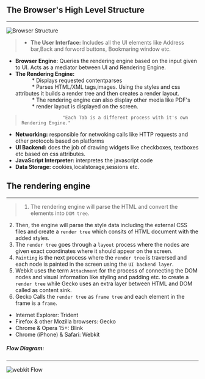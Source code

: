 ## **The Browser's High Level Structure**

---------------------
![Browser Structure](https://www.html5rocks.com/en/tutorials/internals/howbrowserswork/layers.png)

>* __The User Interface:__ Includes all the UI elements like Address bar,Back and forword buttons, Bookmaring window etc.  
* __Browser Engine:__ Queries the rendering engine based on the input given to UI. Acts as a mediator between UI and Rendering Engine.
* __The Rendering Engine:__  
&nbsp;&nbsp;&nbsp;&nbsp;&nbsp;&nbsp;&nbsp;&nbsp;&nbsp;&nbsp;&nbsp;* Displays requested contentparses  
&nbsp;&nbsp;&nbsp;&nbsp;&nbsp;&nbsp;&nbsp;&nbsp;&nbsp;&nbsp;&nbsp;* Parses HTML/XML tags,images. Using the styles and css attributes it builds a render tree and then creates a render layout.
&nbsp;&nbsp;&nbsp;&nbsp;&nbsp;&nbsp;&nbsp;&nbsp;&nbsp;&nbsp;&nbsp;* The rendering engine can also display other media like PDF's  
&nbsp;&nbsp;&nbsp;&nbsp;&nbsp;&nbsp;&nbsp;&nbsp;&nbsp;&nbsp;&nbsp;* render layout is displayed on the screen.  

>                    "Each Tab is a different process with it's own Rendering Engine."
* __Networking:__ responsible for netwoking calls like HTTP requests and other protocols based on platforms
* __UI Backend:__ does the job of drawing widgets like checkboxes, textboxes etc based on css attributes.
* __JavaScript Interpreter:__   interpretes the javascript code
* __Data Storage:__ cookies,localstorage,sessions etc.

## **The rendering engine**
----

>1. The rendering engine will parse the HTML and convert the elements into ` DOM tree `.  
2. Then, the engine will parse the style data including the external CSS files and create a ` render tree ` which consits of HTML document with the added styles.  
3. The ` render tree ` goes through a ` layout ` process where the nodes are given exact coordinates where it should appear on the screen.
4. `Painting` is the next process where the `render tree` is traversed and each node is painted in the screen using the `UI backend layer`.   
5. Webkit uses the term `Attachment` for the process of connecting the DOM nodes and visual information like styling and padding etc. to create a `render tree` while Gecko uses an extra layer between HTML and DOM called as content sink.
6.  Gecko Calls the `render tree` as `frame tree` and each element in the frame is a `frame`.

* Internet Explorer: Trident
* Firefox & other Mozilla browsers: Gecko
* Chrome & Opera 15+: Blink
* Chrome (iPhone) & Safari: Webkit


##### **Flow Diagram:**
----

![webkit Flow](https://www.html5rocks.com/en/tutorials/internals/howbrowserswork/webkitflow.png)
